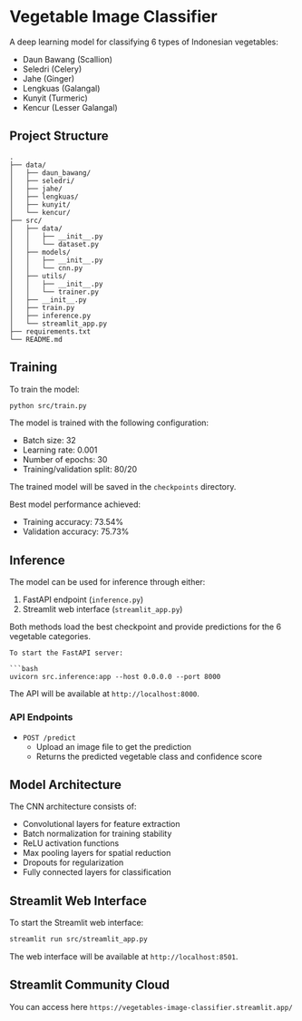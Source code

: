 # Vegetable Image Classifier

A deep learning model for classifying 6 types of Indonesian vegetables:
- Daun Bawang (Scallion)
- Seledri (Celery)
- Jahe (Ginger)
- Lengkuas (Galangal)
- Kunyit (Turmeric)
- Kencur (Lesser Galangal)

## Project Structure

```
.
├── data/
│   ├── daun_bawang/
│   ├── seledri/
│   ├── jahe/
│   ├── lengkuas/
│   ├── kunyit/
│   └── kencur/
├── src/
│   ├── data/
│   │   ├── __init__.py
│   │   └── dataset.py
│   ├── models/
│   │   ├── __init__.py
│   │   └── cnn.py
│   ├── utils/
│   │   ├── __init__.py
│   │   └── trainer.py
│   ├── __init__.py
│   ├── train.py
│   ├── inference.py
│   └── streamlit_app.py
├── requirements.txt
└── README.md
```

## Training

To train the model:

```bash
python src/train.py
```

The model is trained with the following configuration:
- Batch size: 32
- Learning rate: 0.001
- Number of epochs: 30
- Training/validation split: 80/20

The trained model will be saved in the `checkpoints` directory.

Best model performance achieved:
- Training accuracy: 73.54%
- Validation accuracy: 75.73%

## Inference

The model can be used for inference through either:
1. FastAPI endpoint (`inference.py`)
2. Streamlit web interface (`streamlit_app.py`)

Both methods load the best checkpoint and provide predictions for the 6 vegetable categories.

```
To start the FastAPI server:

```bash
uvicorn src.inference:app --host 0.0.0.0 --port 8000
```

The API will be available at `http://localhost:8000`.

### API Endpoints

- `POST /predict`
  - Upload an image file to get the prediction
  - Returns the predicted vegetable class and confidence score

## Model Architecture

The CNN architecture consists of:
- Convolutional layers for feature extraction
- Batch normalization for training stability
- ReLU activation functions
- Max pooling layers for spatial reduction
- Dropouts for regularization
- Fully connected layers for classification

## Streamlit Web Interface

To start the Streamlit web interface:

```bash
streamlit run src/streamlit_app.py
```

The web interface will be available at `http://localhost:8501`.

## Streamlit Community Cloud

 You can access here `https://vegetables-image-classifier.streamlit.app/`
